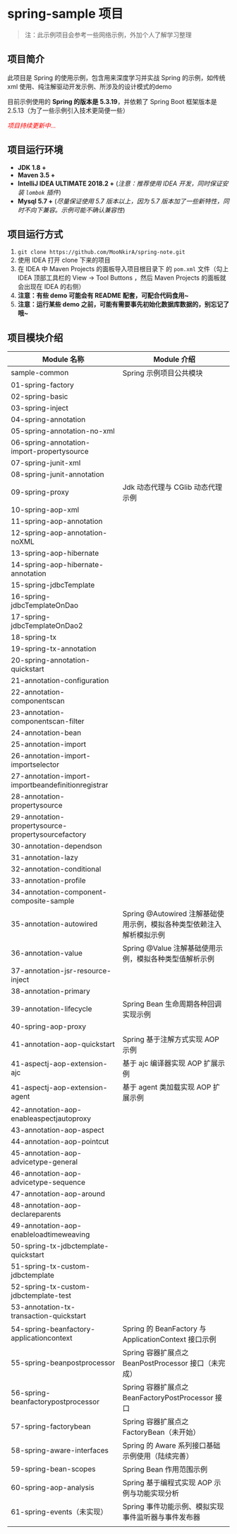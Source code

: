 # spring-sample 项目

> 注：此示例项目会参考一些网络示例，外加个人了解学习整理

## 项目简介

此项目是 Spring 的使用示例，包含用来深度学习并实战  Spring 的示例，如传统 xml 使用、纯注解驱动开发示例、所涉及的设计模式的demo

目前示例使用的 **Spring 的版本是 5.3.19**，并依赖了 Spring Boot 框架版本是 2.5.13（为了一些示例引入技术更简便一些）

<font color=red>*项目持续更新中...*</font>

## 项目运行环境

- **JDK 1.8 +**
- **Maven 3.5 +**
- **IntelliJ IDEA ULTIMATE 2018.2 +** (*注意：推荐使用 IDEA 开发，同时保证安装 `lombok` 插件*)
- **Mysql 5.7 +** (*尽量保证使用 5.7 版本以上，因为 5.7 版本加了一些新特性，同时不向下兼容。示例可能不确认兼容性*)

## 项目运行方式

1. `git clone https://github.com/MooNkirA/spring-note.git`
2. 使用 IDEA 打开 clone 下来的项目
3. 在 IDEA 中 Maven Projects 的面板导入项目根目录下 的 `pom.xml` 文件（勾上 IDEA 顶部工具栏的 View -> Tool Buttons ，然后 Maven Projects 的面板就会出现在 IDEA 的右侧）
4. **注意：有些 demo 可能会有 README 配套，可配合代码食用~**
5. **注意：运行某些 demo 之前，可能有需要事先初始化数据库数据的，别忘记了哦~**

## 项目模块介绍

| Module 名称                                        | Module 介绍                                                  |
| -------------------------------------------------- | ------------------------------------------------------------ |
| sample-common                                      | Spring 示例项目公共模块                                      |
| 01-spring-factory                                  |                                                              |
| 02-spring-basic                                    |                                                              |
| 03-spring-inject                                   |                                                              |
| 04-spring-annotation                               |                                                              |
| 05-spring-annotation-no-xml                        |                                                              |
| 06-spring-annotation-import-propertysource         |                                                              |
| 07-spring-junit-xml                                |                                                              |
| 08-spring-junit-annotation                         |                                                              |
| 09-spring-proxy                                    | Jdk 动态代理与 CGlib 动态代理示例                            |
| 10-spring-aop-xml                                  |                                                              |
| 11-spring-aop-annotation                           |                                                              |
| 12-spring-aop-annotation-noXML                     |                                                              |
| 13-spring-aop-hibernate                            |                                                              |
| 14-spring-aop-hibernate-annotation                 |                                                              |
| 15-spring-jdbcTemplate                             |                                                              |
| 16-spring-jdbcTemplateOnDao                        |                                                              |
| 17-spring-jdbcTemplateOnDao2                       |                                                              |
| 18-spring-tx                                       |                                                              |
| 19-spring-tx-annotation                            |                                                              |
| 20-spring-annotation-quickstart                    |                                                              |
| 21-annotation-configuration                        |                                                              |
| 22-annotation-componentscan                        |                                                              |
| 23-annotation-componentscan-filter                 |                                                              |
| 24-annotation-bean                                 |                                                              |
| 25-annotation-import                               |                                                              |
| 26-annotation-import-importselector                |                                                              |
| 27-annotation-import-importbeandefinitionregistrar |                                                              |
| 28-annotation-propertysource                       |                                                              |
| 29-annotation-propertysource-propertysourcefactory |                                                              |
| 30-annotation-dependson                            |                                                              |
| 31-annotation-lazy                                 |                                                              |
| 32-annotation-conditional                          |                                                              |
| 33-annotation-profile                              |                                                              |
| 34-annotation-component-composite-sample           |                                                              |
| 35-annotation-autowired                            | Spring @Autowired 注解基础使用示例，模拟各种类型依赖注入解析模拟示例 |
| 36-annotation-value                                | Spring @Value 注解基础使用示例，模拟各种类型值解析示例       |
| 37-annotation-jsr-resource-inject                  |                                                              |
| 38-annotation-primary                              |                                                              |
| 39-annotation-lifecycle                            | Spring Bean 生命周期各种回调实现示例                         |
| 40-spring-aop-proxy                                |                                                              |
| 41-annotation-aop-quickstart                       | Spring 基于注解方式实现 AOP 示例                             |
| 41-aspectj-aop-extension-ajc                       | 基于 ajc 编译器实现 AOP 扩展示例                             |
| 41-aspectj-aop-extension-agent                     | 基于 agent 类加载实现 AOP 扩展示例                           |
| 42-annotation-aop-enableaspectjautoproxy           |                                                              |
| 43-annotation-aop-aspect                           |                                                              |
| 44-annotation-aop-pointcut                         |                                                              |
| 45-annotation-aop-advicetype-general               |                                                              |
| 46-annotation-aop-advicetype-sequence              |                                                              |
| 47-annotation-aop-around                           |                                                              |
| 48-annotation-aop-declareparents                   |                                                              |
| 49-annotation-aop-enableloadtimeweaving            |                                                              |
| 50-spring-tx-jdbctemplate-quickstart               |                                                              |
| 51-spring-tx-custom-jdbctemplate                   |                                                              |
| 52-spring-tx-custom-jdbctemplate-test              |                                                              |
| 53-annotation-tx-transaction-quickstart            |                                                              |
| 54-spring-beanfactory-applicationcontext           | Spring 的 BeanFactory 与 ApplicationContext 接口示例         |
| 55-spring-beanpostprocessor                        | Spring 容器扩展点之 BeanPostProcessor 接口（未完成）         |
| 56-spring-beanfactorypostprocessor                 | Spring 容器扩展点之 BeanFactoryPostProcessor 接口            |
| 57-spring-factorybean                              | Spring 容器扩展点之 FactoryBean（未开始）                    |
| 58-spring-aware-interfaces                         | Spring 的 Aware 系列接口基础示例使用（陆续完善）             |
| 59-spring-bean-scopes                              | Spring Bean 作用范围示例                                     |
| 60-spring-aop-analysis                             | Spring 基于编程式实现 AOP 示例与功能实现分析                 |
| 61-spring-events（未实现）                         | Spring 事件功能示例、模拟实现事件监听器与事件发布器          |
|                                                    |                                                              |